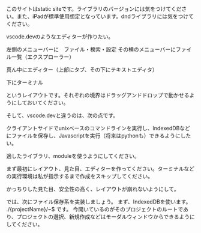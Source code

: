 このサイトはstatic siteです。ライブラリのバージョンには気をつけてください。また、iPadが標準使用想定となっています。dndライブラリには気をつけてください。

vscode.devのようなエディターが作りたい。

左側のメニューバーに　ファイル・検索・設定
その横のメニューバーにファイル一覧（エクスプローラー）

真ん中にエディター（上部にタブ、その下にテキストエディタ）

下にターミナル

というレイアウトです。それぞれの境界はドラッグアンドドロップで動かせるようにしておいてください。

そして、vscode.devと違うのは、次の点です。

クライアントサイドでunixベースのコマンドラインを実行し、IndexedDBなどにファイルを保存し、Javascriptを実行（将来はpythonも）できるようにしたい。

適したライブラリ、moduleを使うようにしてください。



まず最初にレイアウト、見た目、エディターを作ってください。ターミナルなどの実行環境は私が指示するまで作成をスキップしてください。

かっちりした見た目、安全性の高く、レイアウトが崩れないようにして。



では、次にファイル保存系を実装しましょう。
まず、IndexedDBを使います。
./{projectName}/~$ です。
今開いているのがそのプロジェクトのルートであり、プロジェクトの選択、新規作成などはモーダルウィンドウからできるようにしてください。

